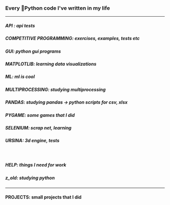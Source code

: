 ### Every 🐍Python code I've written in my life

---

##### API : api tests
##### COMPETITIVE PROGRAMMING: exercises, examples, tests etc
##### GUI: python gui programs
##### MATPLOTLIB: learning data visualizations
##### ML: ml is cool
##### MULTIPROCESSING: studying multiprocessing
##### PANDAS: studying pandas -> python scripts for csv, xlsx
##### PYGAME: some games that I did
##### SELENIUM: scrap net, learning
##### URSINA: 3d engine, tests

</br>

##### HELP: things I need for work
##### z_old: studying python

---

#### PROJECTS: small projects that I did